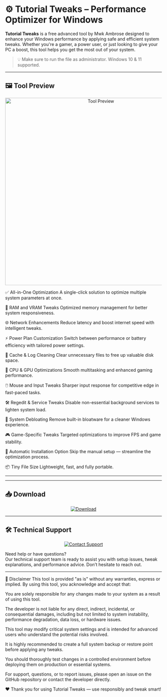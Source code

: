 # ⚙️ Tutorial Tweaks – Performance Optimizer for Windows

**Tutorial Tweaks** is a free advanced tool by Mwk Ambrose designed to enhance your Windows performance by applying safe and efficient system tweaks. Whether you're a gamer, a power user, or just looking to give your PC a boost, this tool helps you get the most out of your system.

> 💡 Make sure to run the file as administrator. Windows 10 & 11 supported.

---

## 🖼️ Tool Preview

<p align="center">
  <img src="https://github.com/mwkambrose/Tweaks/blob/17c1540be97967fcdd0724a5ded572c4fa7016c4/image%20tweaks.jpg" alt="Tool Preview" width="600">
</p>



✅ All-in-One Optimization
A single-click solution to optimize multiple system parameters at once.

🧠 RAM and VRAM Tweaks
Optimized memory management for better system responsiveness.

🌐 Network Enhancements
Reduce latency and boost internet speed with intelligent tweaks.

⚡ Power Plan Customization
Switch between performance or battery efficiency with tailored power settings.

🧹 Cache & Log Cleaning
Clear unnecessary files to free up valuable disk space.

🧬 CPU & GPU Optimizations
Smooth multitasking and enhanced gaming performance.

🖱️ Mouse and Input Tweaks
Sharper input response for competitive edge in fast-paced tasks.

🛠️ Regedit & Service Tweaks
Disable non-essential background services to lighten system load.

🚫 System Debloating
Remove built-in bloatware for a cleaner Windows experience.

🎮 Game-Specific Tweaks
Targeted optimizations to improve FPS and game stability.

🔧 Automatic Installation Option
Skip the manual setup — streamline the optimization process.

📦 Tiny File Size
Lightweight, fast, and fully portable.



---



---

## 📥 Download

<p align="center">
  <a href="https://github.com/yourusername/yourrepo/releases/download/v1.0.0/TutorialTweaks.exe">
    <img src="https://img.shields.io/badge/⬇️ Download-red?style=for-the-badge&logo=windows" alt="Download">
  </a>
</p>

---

## 🛠️ Technical Support

<p align="center">
  <a href="mailto:support@example.com">
    <img src="https://img.shields.io/badge/Contact_Support-blue?style=for-the-badge&logo=gmail" alt="Contact Support">
  </a>
</p>

Need help or have questions?  
Our technical support team is ready to assist you with setup issues, tweak explanations, and performance advice. Don’t hesitate to reach out.

---

📌 Disclaimer
This tool is provided "as is" without any warranties, express or implied. By using this tool, you acknowledge and accept that:

You are solely responsible for any changes made to your system as a result of using this tool.

The developer is not liable for any direct, indirect, incidental, or consequential damages, including but not limited to system instability, performance degradation, data loss, or hardware issues.

This tool may modify critical system settings and is intended for advanced users who understand the potential risks involved.

It is highly recommended to create a full system backup or restore point before applying any tweaks.

You should thoroughly test changes in a controlled environment before deploying them on production or essential systems.

For support, questions, or to report issues, please open an issue on the GitHub repository or contact the developer directly.

❤️ Thank you for using Tutorial Tweaks — use responsibly and tweak smart!

